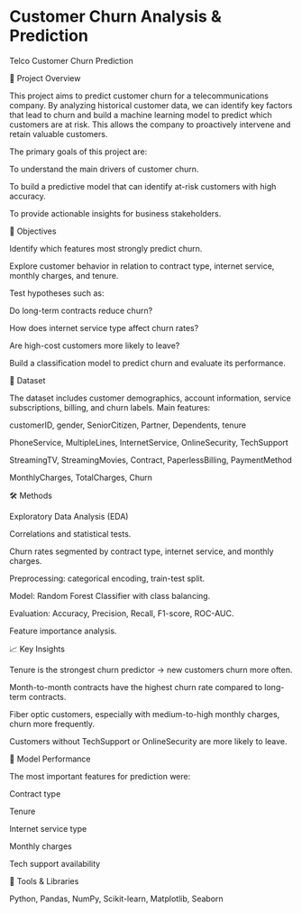 # Customer Churn Analysis & Prediction

Telco Customer Churn Prediction

🔎 Project Overview

This project aims to predict customer churn for a telecommunications company. By analyzing historical customer data, we can identify key factors that lead to churn and build a machine learning model to predict which customers are at risk. This allows the company to proactively intervene and retain valuable customers.

The primary goals of this project are:

To understand the main drivers of customer churn.

To build a predictive model that can identify at-risk customers with high accuracy.

To provide actionable insights for business stakeholders.



🎯 Objectives

Identify which features most strongly predict churn.

Explore customer behavior in relation to contract type, internet service, monthly charges, and tenure.

Test hypotheses such as:

Do long-term contracts reduce churn?

How does internet service type affect churn rates?

Are high-cost customers more likely to leave?

Build a classification model to predict churn and evaluate its performance.

📂 Dataset

The dataset includes customer demographics, account information, service subscriptions, billing, and churn labels.
Main features:

customerID, gender, SeniorCitizen, Partner, Dependents, tenure

PhoneService, MultipleLines, InternetService, OnlineSecurity, TechSupport

StreamingTV, StreamingMovies, Contract, PaperlessBilling, PaymentMethod

MonthlyCharges, TotalCharges, Churn


🛠️ Methods

Exploratory Data Analysis (EDA)

Correlations and statistical tests.

Churn rates segmented by contract type, internet service, and monthly charges.

Preprocessing: categorical encoding, train-test split.

Model: Random Forest Classifier with class balancing.

Evaluation: Accuracy, Precision, Recall, F1-score, ROC-AUC.

Feature importance analysis.


📈 Key Insights

Tenure is the strongest churn predictor → new customers churn more often.

Month-to-month contracts have the highest churn rate compared to long-term contracts.

Fiber optic customers, especially with medium-to-high monthly charges, churn more frequently.

Customers without TechSupport or OnlineSecurity are more likely to leave.

🤖 Model Performance

The most important features for prediction were:

Contract type

Tenure

Internet service type

Monthly charges

Tech support availability



📌 Tools & Libraries

Python, Pandas, NumPy, Scikit-learn, Matplotlib, Seaborn
